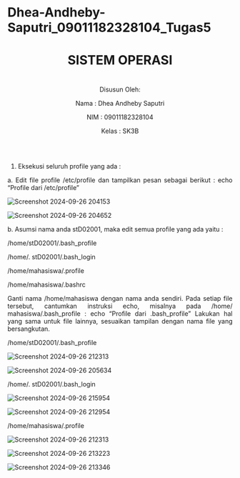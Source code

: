 # Dhea-Andheby-Saputri_09011182328104_Tugas5
<div align="center">

# SISTEM OPERASI 
# 

Disusun Oleh:

Nama    : Dhea Andheby Saputri

NIM     : 09011182328104

Kelas   : SK3B

<br>
<br>

</div>

<div align="justify">
  
1. Eksekusi seluruh profile yang ada :
   
a. Edit file profile /etc/profile dan tampilkan pesan sebagai berikut : echo “Profile dari /etc/profile”

![Screenshot 2024-09-26 204153](https://github.com/user-attachments/assets/6dc6a6d0-5dff-4280-9111-00df092f3b11)

![Screenshot 2024-09-26 204652](https://github.com/user-attachments/assets/53eb8f80-69f1-4679-96cc-67b7dfd43082)

b. Asumsi nama anda stD02001, maka edit semua profile yang ada yaitu :

/home/stD02001/.bash_profile

/home/. stD02001/.bash_login

/home/mahasiswa/.profile

/home/mahasiswa/.bashrc

Ganti nama /home/mahasiswa dengan nama anda sendiri. Pada setiap file tersebut, cantumkan instruksi echo, misalnya pada /home/ mahasiswa/.bash_profile : echo “Profile dari .bash_profile” Lakukan hal yang sama untuk file lainnya, sesuaikan tampilan dengan nama file yang bersangkutan.

/home/stD02001/.bash_profile

![Screenshot 2024-09-26 212313](https://github.com/user-attachments/assets/8c35dffe-30bc-4061-82b3-d21c2194e4a9)

![Screenshot 2024-09-26 205634](https://github.com/user-attachments/assets/2add3b45-105e-41e3-9786-b044d75d570e)

/home/. stD02001/.bash_login

![Screenshot 2024-09-26 215954](https://github.com/user-attachments/assets/38b951c3-7197-4d0a-b0ca-4eb22a288e3b)

![Screenshot 2024-09-26 212954](https://github.com/user-attachments/assets/3f5ff26b-9714-439c-ab36-5662eccacdd0)

/home/mahasiswa/.profile

![Screenshot 2024-09-26 212313](https://github.com/user-attachments/assets/672190a9-255a-4eeb-9e82-59e26e0663ab)

![Screenshot 2024-09-26 213223](https://github.com/user-attachments/assets/14e3ae7f-b5dd-46d9-aeb4-cfeba7051c30)

![Screenshot 2024-09-26 213346](https://github.com/user-attachments/assets/2bedd1c4-275d-4c6b-a877-3a0fbbcf2faa)










